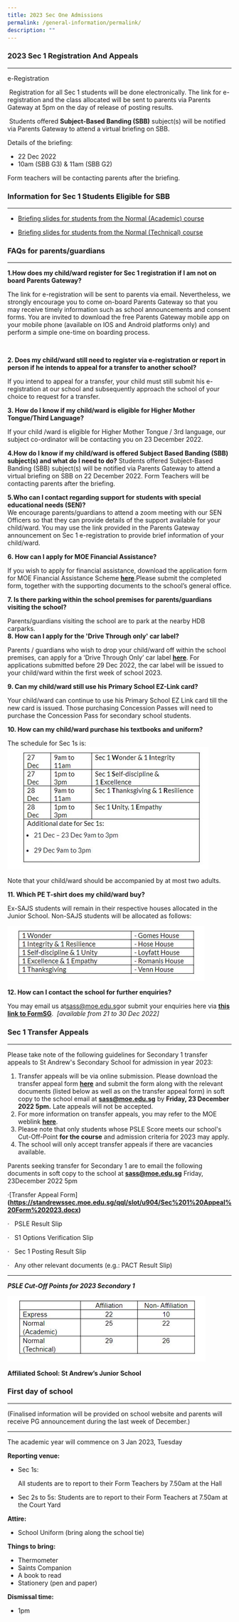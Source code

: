 ```yaml
---
title: 2023 Sec One Admissions
permalink: /general-information/permalink/
description: ""
---
```

### 2023 Sec 1 Registration And Appeals
-----------------------------------




e-Registration  

&nbsp;Registration for all Sec 1 students will be done electronically. The link for e-registration and the class allocated will be sent to parents via Parents Gateway at 5pm on the day of release of posting results.

&nbsp;Students offered&nbsp;**Subject-Based Banding (SBB)**&nbsp;subject(s) will be notified via Parents Gateway to attend a virtual briefing on SBB.

Details of the briefing:

*   22 Dec 2022
*   10am (SBB G3) &amp; 11am (SBB G2)&nbsp;

Form teachers will be contacting parents after the briefing.  
  

### Information for Sec 1 Students Eligible for SBB
-----------------------------------------------

*  [Briefing slides for students from the Normal (Academic) course](/files/Admission/2023%20Sec%201%20Registration%20-%20Briefing%20only%20to%20SBB%20Eligible%20Students%20NA.pdf)

*  [Briefing slides for students from the Normal (Technical) course](/files/Admission/2023%20Sec%201%20Registration%20-%20Briefing%20only%20to%20SBB%20Eligible%20Students%20NT.pdf)
      
    

### FAQs for parents/guardians
--------------------------

**1.How does my child/ward register for Sec 1 registration if I am not on board Parents Gateway?**

The link for e-registration will be sent to parents via email. Nevertheless, we strongly encourage you to come on-board Parents Gateway so that you may receive timely information such as school announcements and consent forms. You are invited to download the free Parents Gateway mobile app on your mobile phone (available on IOS and Android platforms only) and perform a simple one-time on boarding process.

&nbsp;

**2. Does my child/ward still need to register via e-registration or report in person if he intends to appeal for a transfer to another school?**

If you intend to appeal for a transfer, your child must still submit his e-registration at our school and subsequently approach the school of your choice to request for a transfer.&nbsp;

  
**3.&nbsp;How do I know if my child/ward is eligible for Higher Mother Tongue/Third Language?**

If your child /ward is eligible for Higher Mother Tongue / 3rd&nbsp;language, our subject co-ordinator will be contacting you on 23 December 2022.&nbsp;  
  
**4.How do I know if my child/ward is offered Subject Based Banding (SBB) subject(s) and what do I need to do?**
Students offered Subject-Based Banding (SBB) subject(s) will be notified via Parents Gateway to attend a virtual briefing on SBB on 22 December 2022. Form Teachers will be contacting parents after the briefing.&nbsp;  
  
**5.Who can I contact regarding support for students with special educational needs (SEN)?**  
We encourage parents/guardians to attend a zoom meeting with our SEN Officers so that they can provide details of the support available for your child/ward. You may use the link provided in the Parents Gateway announcement on Sec 1 e-registration to provide brief information of your child/ward.

**6.&nbsp;How can I apply for MOE Financial Assistance?**

If you wish to apply for financial assistance, download the application form for MOE Financial Assistance Scheme&nbsp;[**here**](https://www.moe.gov.sg/financial-matters/financial-assistance).Please submit the completed form, together with the supporting documents to the school’s general office.

**7\. Is there parking within the school premises for parents/guardians visiting the school?**

Parents/guardians visiting the school are to park at the nearby HDB carparks.  
**8\. How can I apply for the 'Drive Through only' car label?**

[](https://form.gov.sg/619c4f7c4c2ca400121649e8)

Parents / guardians who wish to drop your child/ward off within the school premises, can apply for a ‘Drive Through Only’ car label&nbsp;[**here**](https://go.gov.sg/2023sasscarlabel). For applications submitted before 29 Dec 2022, the car label will be issued to your child/ward within the first week of school 2023.

  

**9\. Can my child/ward still use his Primary School EZ-Link card?**

Your child/ward can continue to use his Primary School EZ Link card till the new card is issued. Those purchasing Concession Passes will need to purchase the Concession Pass for secondary school students.

**10\. How can my child/ward purchase his textbooks and uniform?**

The schedule for Sec 1s is:  
![](/images/Admission/Admission%202023/schedule.jpg)


Note that your child/ward should be accompanied by at most two adults.

  

**11\. Which PE T-shirt does my child/ward buy?**

Ex-SAJS students will remain in their respective houses allocated in the Junior School. Non-SAJS students will be allocated as follows:

![](/images/Admission/Admission%202023/PEshirt.jpg)

**12\. How can I contact the school for further enquiries?**

You may email us at[sass@moe.edu.sg](mailto:sass@moe.edu.sg)or submit your enquiries here via&nbsp;[**this link to FormSG**](https://go.gov.sg/sass2023sec1enquiry).&nbsp;&nbsp;_\[available from 21 to 30 Dec 2022\]_

  

### Sec 1 Transfer Appeals
----------------------

  

Please take note of the following guidelines for Secondary 1 transfer appeals to St Andrew's Secondary School for admission in year 2023:

1.  Transfer appeals will be via online submission. Please download the transfer appeal form [**here**](https://go.gov.sg/levrz8)  and submit the form along with the relevant documents (listed below as well as on the transfer appeal form) in soft copy to the school email at **sass@moe.edu.sg**&nbsp;by&nbsp;**Friday, 23 December 2022 5pm.**&nbsp;Late appeals will not be accepted.
2.  For more information on transfer appeals, you may refer to the MOE weblink&nbsp;[**here**](https://www.moe.gov.sg/secondary/s1-posting/results/appeal-for-school-transfer).
3.  Please note that only students whose PSLE Score meets our school's Cut-Off-Point&nbsp;**for the course**&nbsp;and admission criteria for 2023 may apply.
4.  The school will only accept transfer appeals if there are vacancies available.

Parents seeking transfer for Secondary 1 are to email the following documents in soft copy to the school at **sass@moe.edu.sg** Friday, 23December 2022 5pm

·[Transfer Appeal Form]**(https://standrewssec.moe.edu.sg/qql/slot/u904/Sec%201%20Appeal%20Form%202023.docx)**

·&nbsp;&nbsp;&nbsp;PSLE Result Slip

·&nbsp;&nbsp;&nbsp;S1 Options Verification Slip

·&nbsp;&nbsp;&nbsp;Sec 1 Posting Result Slip

·&nbsp;&nbsp;&nbsp;Any other relevant documents (e.g.: PACT Result Slip)

* * *

  

***PSLE Cut-Off Points for 2023 Secondary 1***

 ![](/images/Admission/Admission%202023/PSLECutoff.jpg)
  
**Affiliated School: St Andrew’s Junior School**  

  

### First day of school
-------------------

(Finalised information will be provided on school website and parents will receive PG announcement during the last week of December.)  

* * *

  
The academic year will commence on 3 Jan 2023, Tuesday  
  
**Reporting venue:**

*   Sec 1s:&nbsp;
    
    All students are to report to their Form Teachers by 7.50am at the Hall
*   Sec 2s to 5s:&nbsp;Students are to report to their Form Teachers at 7.50am at the Court Yard

**Attire:**

*   School Uniform (bring along the school tie)

**Things to bring:**

*   Thermometer
*   Saints Companion
*   A book to read
*   Stationery (pen and paper)

**Dismissal time:**

*   1pm